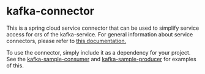 # kafka-connector
This is a spring cloud service connector that can be used to simplify service access for crs of the kafka-service. For general information about service connectors, please refer to [this documentation.](http://cloud.spring.io/spring-cloud-connectors/spring-cloud-spring-service-connector.html)

To use the connector, simply include it as a dependency for your project. See the [kafka-sample-consumer](https://github.com/cf-platform-eng/kafka-service-broker/tree/master/kafka-sample-consumer) and [kafka-sample-producer](https://github.com/cf-platform-eng/kafka-service-broker/tree/master/kafka-sample-producer) for examples of this.
